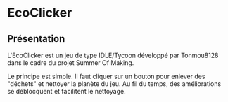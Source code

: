 # EcoClicker

## Présentation
L'EcoClicker est un jeu de type IDLE/Tycoon développé par Tonmou8128 dans le cadre du projet Summer Of Making.

Le principe est simple. Il faut cliquer sur un bouton pour enlever des "déchets" et nettoyer la planète du jeu. Au fil du temps, des améliorations se déblocquent et facilitent le nettoyage.